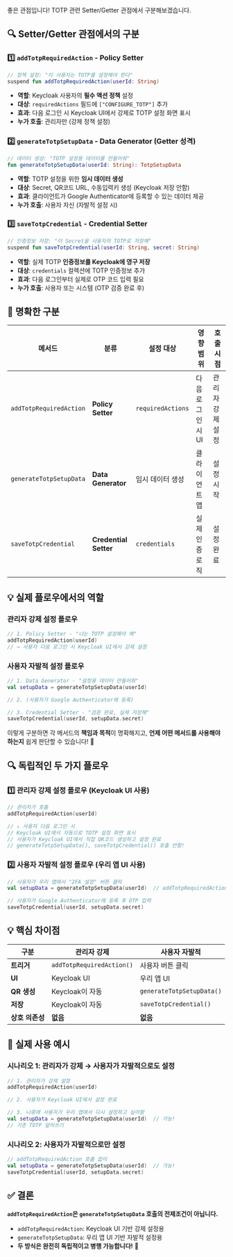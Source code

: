좋은 관점입니다! TOTP 관련 Setter/Getter 관점에서 구분해보겠습니다.

## 🔍 Setter/Getter 관점에서의 구분

### 1️⃣ **`addTotpRequiredAction`** - **Policy Setter**

```kotlin
// 정책 설정: "이 사용자는 TOTP를 설정해야 한다"
suspend fun addTotpRequiredAction(userId: String)
```

- **역할**: Keycloak 사용자의 **필수 액션 정책** 설정
- **대상**: `requiredActions` 필드에 `["CONFIGURE_TOTP"]` 추가
- **효과**: 다음 로그인 시 Keycloak UI에서 강제로 TOTP 설정 화면 표시
- **누가 호출**: 관리자만 (강제 정책 설정)

### 2️⃣ **`generateTotpSetupData`** - **Data Generator** (Getter 성격)

```kotlin
// 데이터 생성: "TOTP 설정용 데이터를 만들어줘"
fun generateTotpSetupData(userId: String): TotpSetupData
```

- **역할**: TOTP 설정을 위한 **임시 데이터 생성**
- **대상**: Secret, QR코드 URL, 수동입력키 생성 (Keycloak 저장 안함)
- **효과**: 클라이언트가 Google Authenticator에 등록할 수 있는 데이터 제공
- **누가 호출**: 사용자 자신 (자발적 설정 시)

### 3️⃣ **`saveTotpCredential`** - **Credential Setter**

```kotlin
// 인증정보 저장: "이 Secret을 사용자의 TOTP로 저장해"
suspend fun saveTotpCredential(userId: String, secret: String)
```

- **역할**: 실제 TOTP **인증정보를 Keycloak에 영구 저장**
- **대상**: `credentials` 컬렉션에 TOTP 인증정보 추가
- **효과**: 다음 로그인부터 실제로 OTP 코드 입력 필요
- **누가 호출**: 사용자 또는 시스템 (OTP 검증 완료 후)

## 🎯 **명확한 구분**

| 메서드                     | 분류                    | 설정 대상             | 영향 범위       | 호출 시점     |
|-------------------------|-----------------------|-------------------|-------------|-----------|
| `addTotpRequiredAction` | **Policy Setter**     | `requiredActions` | 다음 로그인 시 UI | 관리자 강제 설정 |
| `generateTotpSetupData` | **Data Generator**    | 임시 데이터 생성         | 클라이언트 앱     | 설정 시작     |
| `saveTotpCredential`    | **Credential Setter** | `credentials`     | 실제 인증 로직    | 설정 완료     |

## 💡 **실제 플로우에서의 역할**

### **관리자 강제 설정 플로우**

```kotlin
// 1. Policy Setter - "너는 TOTP 설정해야 해"
addTotpRequiredAction(userId)
// → 사용자 다음 로그인 시 Keycloak UI에서 강제 설정
```

### **사용자 자발적 설정 플로우**

```kotlin
// 1. Data Generator - "설정용 데이터 만들어줘"
val setupData = generateTotpSetupData(userId)

// 2. (사용자가 Google Authenticator에 등록)

// 3. Credential Setter - "검증 완료, 실제 저장해"
saveTotpCredential(userId, setupData.secret)
```

이렇게 구분하면 각 메서드의 **책임과 목적**이 명확해지고, **언제 어떤 메서드를 사용해야 하는지** 쉽게 판단할 수 있습니다! 🚀

## 🔍 독립적인 두 가지 플로우

### 1️⃣ **관리자 강제 설정 플로우** (Keycloak UI 사용)

```kotlin
// 관리자가 호출
addTotpRequiredAction(userId)

// ↓ 사용자 다음 로그인 시
// Keycloak UI에서 자동으로 TOTP 설정 화면 표시
// 사용자가 Keycloak UI에서 직접 QR코드 생성하고 설정 완료
// generateTotpSetupData(), saveTotpCredential() 호출 안함!
```

### 2️⃣ **사용자 자발적 설정 플로우** (우리 앱 UI 사용)

```kotlin
// 사용자가 우리 앱에서 "2FA 설정" 버튼 클릭
val setupData = generateTotpSetupData(userId)  // addTotpRequiredAction 없이 바로 호출!

// 사용자가 Google Authenticator에 등록 후 OTP 입력
saveTotpCredential(userId, setupData.secret)
```

## 💡 **핵심 차이점**

| 구분         | 관리자 강제                    | 사용자 자발적                   |
|------------|---------------------------|---------------------------|
| **트리거**    | `addTotpRequiredAction()` | 사용자 버튼 클릭                 |
| **UI**     | Keycloak UI               | 우리 앱 UI                   |
| **QR 생성**  | Keycloak이 자동              | `generateTotpSetupData()` |
| **저장**     | Keycloak이 자동              | `saveTotpCredential()`    |
| **상호 의존성** | **없음**                    | **없음**                    |

## 🎯 **실제 사용 예시**

### **시나리오 1: 관리자가 강제 → 사용자가 자발적으로도 설정**

```kotlin
// 1. 관리자가 강제 설정
addTotpRequiredAction(userId)

// 2. 사용자가 Keycloak UI에서 설정 완료

// 3. 나중에 사용자가 우리 앱에서 다시 설정하고 싶어함
val setupData = generateTotpSetupData(userId)  // 가능!
// 기존 TOTP 덮어쓰기
```

### **시나리오 2: 사용자가 자발적으로만 설정**

```kotlin
// addTotpRequiredAction 호출 없이
val setupData = generateTotpSetupData(userId)  // 가능!
saveTotpCredential(userId, setupData.secret)
```

## ✅ **결론**

**`addTotpRequiredAction`은 `generateTotpSetupData` 호출의 전제조건이 아닙니다.**

- `addTotpRequiredAction`: Keycloak UI 기반 강제 설정용
- `generateTotpSetupData`: 우리 앱 UI 기반 자발적 설정용
- **두 방식은 완전히 독립적이고 병행 가능합니다!** 🚀